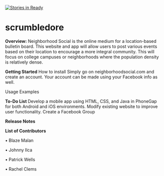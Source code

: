 [![Stories in Ready](https://badge.waffle.io/asu-cis-capstone/scrumbledore.png?label=ready&title=Ready)](https://waffle.io/asu-cis-capstone/scrumbledore)
# scrumbledore
<b>Overview:</b>
  Neighborhood Social is the online medium for a location-based bulletin board. This website and app will allow users to post various events based on their location to encourage a more integral community. This will focus on college campuses or neighborhoods where the population density is relatively dense.



<b>Getting Started</b>
  How to install
    Simply go on neighborhoodsocial.com and create an account. Your account can be made using your Facebook info as well. 
  
  
  Usage Examples
    


<b>To-Do List  </b>
  Develop a mobile app using HTML, CSS, and Java in PhoneGap for both Android and iOS environments.
  Modify existing website to improve user functionality.
  Create a Facebook Group

<b>Release Notes</b>
  
  

<b>List of Contributors</b>

• Blaze Malan

• Johnny Ilca

• Patrick Wells

• Rachel Clems

  

